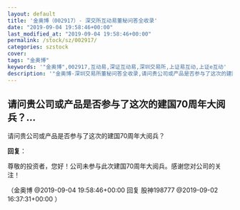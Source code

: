 ```yaml
---
layout: default
title: '金奥博（002917）- 深交所互动易董秘问答全收录'
date: "2019-09-04 19:58:46+00:00"
last_modified_at: "2019-09-04 19:58:46+00:00"
permalink: /stock/sz/002917/
categories: szstock
cover: 
tags: "金奥博"
keywords: '"金奥博",002917,互动易,深证互动易,深圳交易所,上证易互动,上证e互动'
description: '"金奥博-深圳交易所董秘问答全收录,请问贵公司或产品是否参与了这次的建国70周年大阅兵？"'
---
```


## 请问贵公司或产品是否参与了这次的建国70周年大阅兵？...

请问贵公司或产品是否参与了这次的建国70周年大阅兵？

**回复**：

尊敬的投资者，您好！公司未参与此次建国70周年大阅兵。感谢您对公司的关注！ 

（金奥博  @2019-09-04 19:58:46+00:00 回复 股神198777  @2019-09-02 16:37:31+00:00 ）

